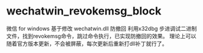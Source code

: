 # wechatwin_revokemsg_block
微信 for windows 基于修改 wechatwin.dll 防撤回
利用x32dbg 步进调试二进制文件，找到revokemsg命令，跳过命令执行，已实现防撤回的效果。
理论上可以随着官方版本更新，不会被屏蔽，每次更新后重新打dll补丁就行了。
